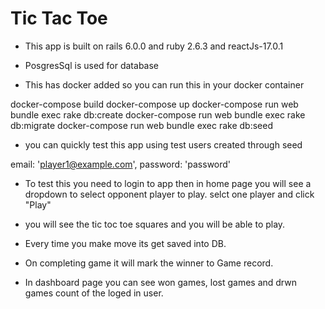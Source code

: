 # Tic Tac Toe

* This app is built on rails 6.0.0 and ruby 2.6.3 and reactJs-17.0.1
* PosgresSql is used for database


* This has docker added so you can run this in your docker container

docker-compose build
docker-compose up
docker-compose run web bundle exec rake db:create
docker-compose run web bundle exec rake db:migrate
docker-compose run web bundle exec rake db:seed

* you can quickly test this app using test users created through seed

email: 'player1@example.com', password: 'password'

* To test this you need to login to app then in home page you will see a dropdown to select opponent player to play. selct one player and click "Play"

* you will see the tic toc toe squares and you will be able to play.
* Every time you make move its get saved into DB.
* On completing game it will mark the winner to Game record.
* In dashboard page you can see won games, lost games and drwn games count of the loged in user.
